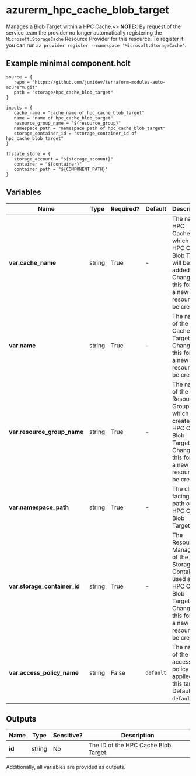 # azurerm_hpc_cache_blob_target

Manages a Blob Target within a HPC Cache.~> **NOTE:**: By request of the service team the provider no longer automatically registering the `Microsoft.StorageCache` Resource Provider for this resource. To register it you can run `az provider register --namespace 'Microsoft.StorageCache'`.

## Example minimal component.hclt

```hcl
source = {
   repo = "https://github.com/jumidev/terraform-modules-auto-azurerm.git" 
   path = "storage/hpc_cache_blob_target" 
}

inputs = {
   cache_name = "cache_name of hpc_cache_blob_target" 
   name = "name of hpc_cache_blob_target" 
   resource_group_name = "${resource_group}" 
   namespace_path = "namespace_path of hpc_cache_blob_target" 
   storage_container_id = "storage_container_id of hpc_cache_blob_target" 
}

tfstate_store = {
   storage_account = "${storage_account}" 
   container = "${container}" 
   container_path = "${COMPONENT_PATH}" 
}

```

## Variables

| Name | Type | Required? |  Default  |  Description |
| ---- | ---- | --------- |  ----------- | ----------- |
| **var.cache_name** | string | True | -  |  The name HPC Cache, which the HPC Cache Blob Target will be added to. Changing this forces a new resource to be created. | 
| **var.name** | string | True | -  |  The name of the HPC Cache Blob Target. Changing this forces a new resource to be created. | 
| **var.resource_group_name** | string | True | -  |  The name of the Resource Group in which to create the HPC Cache Blob Target. Changing this forces a new resource to be created. | 
| **var.namespace_path** | string | True | -  |  The client-facing file path of the HPC Cache Blob Target. | 
| **var.storage_container_id** | string | True | -  |  The Resource Manager ID of the Storage Container used as the HPC Cache Blob Target. Changing this forces a new resource to be created. | 
| **var.access_policy_name** | string | False | `default`  |  The name of the access policy applied to this target. Defaults to `default`. | 



## Outputs

| Name | Type | Sensitive? | Description |
| ---- | ---- | --------- | --------- |
| **id** | string | No  | The ID of the HPC Cache Blob Target. | 

Additionally, all variables are provided as outputs.
